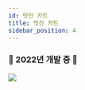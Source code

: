 ```yaml
---
id: 멋진 카트
title: 멋진 카트
sidebar_position: 4
---
```


### 🚧 2022년 개발 중 🚧

![](/img/niftykart_v01.png)
